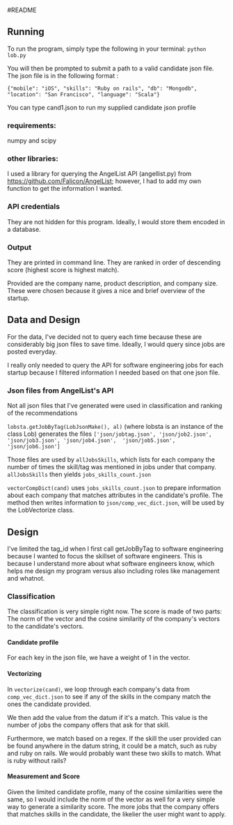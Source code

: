 #README

## Running
To run the program, simply type the following in your terminal:
`python lob.py` 

You will then be prompted to submit a path to a valid candidate json file. The json file is in the following format :

`{"mobile": "iOS", "skills": "Ruby on rails", "db": "Mongodb", "location": "San Francisco", "language": "Scala"}`

You can type cand1.json to run my supplied candidate json profile

### requirements:
numpy and scipy
### other libraries:
I used a library for querying the AngelList API (angellist.py) from https://github.com/Falicon/AngelList; however, I had to add my own function to get the information I wanted.
### API credentials 
They are not hidden for this program. Ideally, I would store them encoded in a database. 
### Output
They are printed in command line. They are ranked in order of descending score (highest score is highest match). 

Provided are the company name, product description, and company size. These were chosen because it gives a nice and brief overview of the startup. 
## Data and Design
For the data, I've decided not to query each time because these are considerably big json files to save time. Ideally, I would query since jobs are posted everyday. 

I really only needed to query the API for software engineering jobs for each startup because I filtered information I needed based on that one json file. 
### Json files from AngelList's API
Not all json files that I've generated were used in classification and ranking of the recommendations

`lobsta.getJobByTag(LobJsonMake(), al)` (where lobsta is an instance of the class Lob) generates the files `['json/jobtag.json', 'json/job2.json', 'json/job3.json', 'json/job4.json', 
    'json/job5.json', 'json/job6.json'] `
    
 Those files are used by `allJobsSkills`, which lists for each company the number of times the skill/tag was mentioned in jobs under that company. `allJobsSkills` then yields `jobs_skills_count.json`
 
 
 `vectorCompDict(cand)` uses `jobs_skills_count.json` to prepare information about each company that matches attributes in the candidate's profile. The method then writes information to `json/comp_vec_dict.json`, will be used by the LobVectorize class.

## Design
I've limited the tag_id when I first call getJobByTag to software engineering because I wanted to focus the skillset of software engineers. This is because I understand more about what software engineers know, which helps me design my program versus also including roles like management and whatnot. 
### Classification
The classification is very simple right now. The score is made of two parts: The norm of the vector and the cosine similarity of the company's vectors to the candidate's vectors.

#### Candidate profile
For each key in the json file, we have a weight of 1 in the vector.
#### Vectorizing
In `vectorize(cand)`, we loop through each company's data from `comp_vec_dict.json` to see if any of the skills in the company match the ones the candidate provided. 

We then add the value from the datum if it's a match. This value is the number of jobs the company offers that ask for that skill. 

Furthermore, we match based on a regex. If the skill the user provided can be found anywhere in the datum string, it could be a match, such as ruby and ruby on rails. We would probably want these two skills to match. What is ruby without rails?  
#### Measurement and Score
Given the limited candidate profile, many of the cosine similarities were the same, so I would include the norm of the vector as well for a very simple way to generate a similarity score. The more jobs that the company offers that matches skills in the candidate, the likelier the user might want to apply. 
